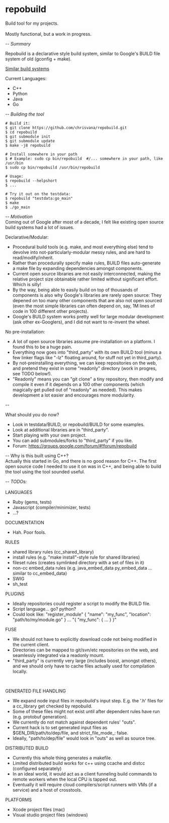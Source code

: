 repobuild
==========

Build tool for my projects.<br/>
<br/>
Mostly functional, but a work in progress.<br/>

--
_Summary_

Repobuild is a declarative style build system, similar to Google's BUILD file system of old (gconfig + make).<br/>

[Similar build systems](https://github.com/chrisvana/repobuild/wiki/Similar-Build-Systems)

Current Languages:<br/>
- C++
- Python
- Java
- Go

--
_Building the tool_
```
# Build it:
$ git clone https://github.com/chrisvana/repobuild.git
$ cd repobuild
$ git submodule init
$ git submodule update
$ make -j8 repobuild

# Install somewhere in your path
$ # Example: sudo cp bin/repobuild  #/... somewhere in your path, like /usr/bin
$ sudo cp bin/repobuild /usr/bin/repobuild

# Usage:
$ repobuild --helpshort
$ ...

# Try it out on the testdata:
$ repobuild "testdata:go_main"
$ make
$ ./go_main

```

--
_Motivation_<br/>
Coming out of Google after most of a decade, I felt like existing open source build systems had a lot of issues.<br/>

Declarative/Modular:
- Procedural build tools (e.g. make, and most everything else) tend to devolve into not-particularly-modular messy rules, and are hard to read/modify/inherit.
- Rather than procedurally specify make rules, BUILD files auto-generate a make file by expanding dependencies amongst components.
- Current open source libraries are not easily interconnected, making the relative project size obtainable rather limited without significant effort. Which is silly!
- By the way, being able to easily build on top of thousands of components is also why Google's libraries are rarely open source: They depened on too many other components that are also not open sourced (even the most simple libraries can often depend on, say, 1M lines of code in 100 different other projects).
- Google's BUILD system works pretty well for large modular development (ask other ex-Googlers), and I did not want to re-invent the wheel.

No pre-installation:
- A lot of open source libraries assume pre-installation on a platform. I found this to be a huge pain.
- Everything now goes into "third_party" with its own BUILD tool (minus a few linker flags like "-lz" floating around, for stuff not yet in third_party).
- By not-preinstalling everything, we can keep repositories on the web, and pretend they exist in some "readonly" directory (work in progres, see TODO below!).
- "Readonly" means you can "git clone" a tiny repository, then modify and compile it even if it depends on a 100 other components (which magically get pulled out of "readonly" as needed). This makes development a lot easier and encourages more modularity.

--

What should you do now?<br/>
- Look in testdata/BUILD, or repobuild/BUILD for some examples.<br/>
- Look at additional libraries are in "third_party".
- Start playing with your own project.
- You can add submodules/forks to "third_party" if you like.
- Forum: https://groups.google.com/forum/#!forum/repobuild

--
Why is this built using C++?<br/>
Actually this started in Go, and there is no good reason for C++. The first open source code I needed to use it on was in C++, and being able to build the tool using the tool sounded useful.

--
_TODOs:_<br/>
<br/>
LANGUAGES<br/>
- Ruby (gems, tests)
- Javascript (compiler/minimizer, tests)
- ...?

DOCUMENTATION<br/>
- Hah. Poor fools.

RULES<br>
- shared library rules (cc_shared_library)
- install rules (e.g. "make install"-style rule for shared libraries)
- fileset rules (creates symlinked directory with a set of files in it)
- non-cc embed_data rules (e.g. java_embed_data py_embed_data ... similar to cc_embed_data)
- SWIG
- sh_test

PLUGINS<br/>
- Ideally repositories could register a script to modify the BUILD file.
- Script language... go? python?
- Could look like: "register_module" { "name": "my_func", "location": "path/to/my/module.go" } ... "{ "my_func": { ... } }"

FUSE<br/>
- We should not have to explicitly download code not being modified in the current client.
- Directories can be mapped to git/svn/etc repositories on the web, and seamlessly integrated via a readonly mount.
- "third_party" is currently very large (includes boost, amongst others), and we should only have to cache files actually used for compilation locally.
<br/>

GENERATED FILE HANDLING<br/>
- We expand node input files in repobuild's input step. E.g. the '.h' files for a cc_library get checked by repobuild.
- Some of these files might not exist until after dependent rules have run (e.g. protobuf generation).
- We currently do not match against dependent rules' "outs".
- Current hack is to set generated input files as $GEN_DIR/path/to/dep/file, and strict_file_mode_: false.
- Ideally, "path/to/dep/file" would look in "outs" as well as source tree.

DISTRIBUTED BUILD<br/>
- Currently this whole thing generates a makefile.
- Limited distributed build works for c++ using ccache and distcc (configured separately)
- In an ideal world, it would act as a client funneling build commands to remote workers when the local CPU is tapped out.
- Eventually it will require cloud compilers/script runners with VMs (if a service) and a host of crosstools.

PLATFORMS<br/>
- Xcode project files (mac)
- Visual studio project files (windows)

